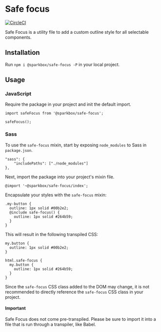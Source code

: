 # Safe focus
[![CircleCI](https://circleci.com/gh/sparkbox/safe-focus/tree/master.svg?style=svg)](https://circleci.com/gh/sparkbox/safe-focus/tree/master)

Safe Focus is a utility file to add a custom outline style for all selectable components.

## Installation
Run `npm i @sparkbox/safe-focus -P` in your local project.

## Usage

### JavaScript
Require the package in your project and init the default import.
```
import safeFocus from '@sparkbox/safe-focus';

safeFocus();
```

### Sass
To use the `safe-focus` mixin, start by exposing `node_modules` to Sass in `package.json`.
```
"sass": {
    "includePaths": ["./node_modules"]
},
```

Next, import the package into your project's mixin file.
```
@import '~@sparkbox/safe-focus/index';
```

Encapsulate your styles with the `safe-focus` mixin:
```
.my-button {
  outline: 1px solid #00b2e2;
  @include safe-focus() {
    outline: 1px solid #264b59;
  }
}
```

This will result in the following transpiled CSS:
```
my.button {
  outline: 1px solid #00b2e2;
}

html.safe-focus {
  my.button {
    outline: 1px solid #264b59;
  }
}
```

Since the `safe-focus` CSS class added to the DOM may change, it is not recommended to directly reference the `safe-focus` CSS class in your project.

#### Important
Safe Focus does not come pre-transpiled. Please be sure to import it into a file that is run through a transpiler, like Babel.

